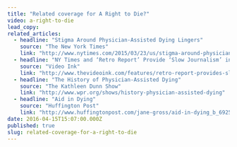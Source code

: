 ```yaml
---
title: "Related coverage for A Right to Die?"
video: a-right-to-die
lead_copy:
related_articles:
  - headline: "Stigma Around Physician-Assisted Dying Lingers"
    source: "The New York Times"
    link: "http://www.nytimes.com/2015/03/23/us/stigma-around-physician-assisted-dying-lingers.html"
  - headline: "NY Times and ‘Retro Report’ Provide ‘Slow Journalism’ in New Assisted Suicide Doc"
    source: "Video Ink"
    link: "http://www.thevideoink.com/features/retro-report-provides-slow-journalism-new-assisted-suicide-doc/#.VRQ84P1fspE"
  - headline: "The History of Physician-Assisted Dying"
    source: "The Kathleen Dunn Show"
    link: "http://www.wpr.org/shows/history-physician-assisted-dying"
  - headline: "Aid in Dying"
    source: "Huffington Post"
    link: "http://www.huffingtonpost.com/jane-gross/aid-in-dying_b_6925958.html"
date: 2016-04-15T15:07:00.000Z
published: true
slug: related-coverage-for-a-right-to-die
---
```


